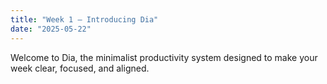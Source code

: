 ```yaml
---
title: "Week 1 – Introducing Dia"
date: "2025-05-22"
---
```


Welcome to Dia, the minimalist productivity system designed to make your week clear, focused, and aligned.